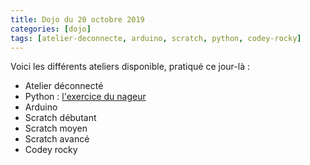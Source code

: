 ```yaml
---
title: Dojo du 20 octobre 2019
categories: [dojo]
tags: [atelier-deconnecte, arduino, scratch, python, codey-rocky]
---
```


Voici les différents ateliers disponible, pratiqué ce jour-là :

* Atelier déconnecté
* Python : [l'exercice du nageur](https://drive.google.com/drive/u/0/folders/17XS0ZSEHOYhO4-jarHxKN1jsKm8tZ8OW)
* Arduino
* Scratch débutant
* Scratch moyen
* Scratch avancé
* Codey rocky

